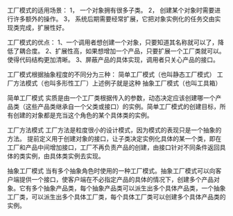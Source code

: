 工厂模式的适用场景：
        1，  一个对象拥有很多子类。
        2，  创建某个对象时需要进行许多额外的操作。
        3，  系统后期需要经常扩展，它把对象实例化的任务交由实现类完成，扩展性好。

工厂模式的优点：
        1、一个调用者想创建一个对象，只要知道其名称就可以了，降低了耦合度。
        2、扩展性高，如果想增加一个产品，只要扩展一个工厂类就可以。使得代码结构更加清晰。
        3、屏蔽产品的具体实现，调用者只关心产品的接口。


工厂模式根据抽象程度的不同分为三种：
简单工厂模式（也叫静态工厂模式）
工厂方法模式（也叫多形性工厂）上述例子就是这种
抽象工厂模式（也叫工具箱）
 
简单工厂模式
        实质是由一个工厂类根据传入的参数，动态决定应该创建哪一个产品类（这些产品类继承自一个父类或接口）的实例。简单工厂模式的创建目标，所有创建的对象都是充当这个角色的某个具体类的实例。
 
工厂方法模式
        工厂方法是粒度很小的设计模式，因为模式的表现只是一个抽象的方法。 提前定义用于创建对象的接口，让子类决定实例化具体的某一个类，即在工厂和产品中间增加接口，工厂不再负责产品的创建，由接口针对不同条件返回具体的类实例，由具体类实例去实现。
 
抽象工厂模式
        当有多个抽象角色时使用的一种工厂模式。抽象工厂模式可以向客户端提供一个接口，使客户端在不必指定产品的具体的情况下，创建多个产品对象。它有多个抽象产品类，每个抽象产品类可以派生出多个具体产品类，一个抽象工厂类，可以派生出多个具体工厂类，每个具体工厂类可以创建多个具体产品类的实例。